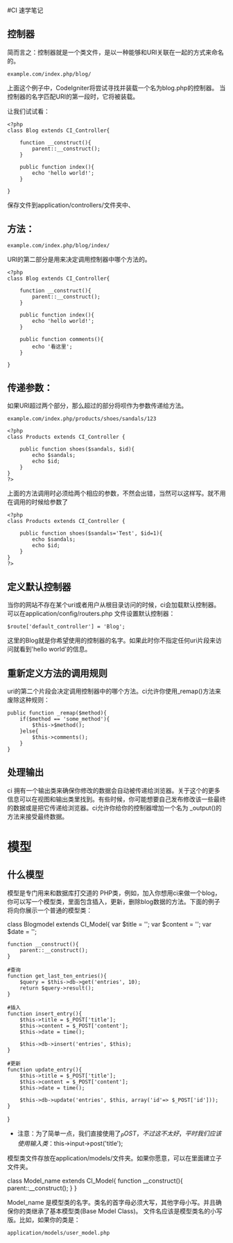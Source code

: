 #CI 速学笔记

## 控制器

简而言之：控制器就是一个类文件，是以一种能够和URI关联在一起的方式来命名的。

	example.com/index.php/blog/

上面这个例子中，CodeIgniter将尝试寻找并装载一个名为blog.php的控制器。
当控制器的名字匹配URI的第一段时，它将被装载。

让我们试试看：
	
	<?php
	class Blog extends CI_Controller{

		function __construct(){
			parent::__construct();
		}

		public function index(){
			echo 'hello world!';
		}

	}

保存文件到application/controllers/文件夹中、

## 方法：

	example.com/index.php/blog/index/

URI的第二部分是用来决定调用控制器中哪个方法的。

	<?php
	class Blog extends CI_Controller{

		function __construct(){
			parent::__construct();
		}

		public function index(){
			echo 'hello world!';
		}

		public function comments(){
			echo '看这里';
		}

	}

## 传递参数：

如果URI超过两个部分，那么超过的部分将呗作为参数传递给方法。

	example.com/index.php/products/shoes/sandals/123

	<?php
	class Products extends CI_Controller {

		public function shoes($sandals, $id){
			echo $sandals;
			echo $id;
		}
	}
	?>

上面的方法调用时必须给两个相应的参数，不然会出错，当然可以这样写。就不用在调用的时候给参数了


	<?php
	class Products extends CI_Controller {

		public function shoes($sandals='Test', $id=1){
			echo $sandals;
			echo $id;
		}
	}
	?>


## 定义默认控制器

当你的网站不存在某个uri或者用户从根目录访问的时候，ci会加载默认控制器。可以在application/config/routers.php 文件设置默认控制器：

	$route['default_controller'] = 'Blog';

这里的Blog就是你希望使用的控制器的名字。如果此时你不指定任何uri片段来访问就看到'hello world'的信息。

## 重新定义方法的调用规则

uri的第二个片段会决定调用控制器中的哪个方法。ci允许你使用_remap()方法来废除这种规则：

	public function _remap($method){
		if($method == 'some_method'){
			$this->$method();
		}else{
			$this->comments();
		}
	}


## 处理输出

ci 拥有一个输出类来确保你修改的数据会自动被传递给浏览器。关于这个的更多信息可以在视图和输出类里找到。有些时候，你可能想要自己发布修改该一些最终的数据或是把它传递给浏览器。ci允许你给你的控制器增加一个名为 _output()的方法来接受最终数据。





# 模型

## 什么模型

模型是专门用来和数据库打交道的 PHP类，例如，加入你想用ci来做一个blog，你可以写一个模型类，里面包含插入，更新，删除blog数据的方法。下面的例子将向你展示一个普通的模型类：

class Blogmodel extends CI_Model{
	var $title = '';
	var $content = '';
	var $date = '';

	function __construct(){
		parent::__construct();
	}

	#查询
	function get_last_ten_entries(){
		$query = $this->db->get('entries', 10);
		return $query->result();
	}

	#插入
	function insert_entry(){
		$this->title = $_POST['title'];
		$this->content = $_POST['content'];
		$this->date = time();

		$this->db->insert('entries', $this);
	}

	#更新
	function update_entry(){
		$this->title = $_POST['title'];
		$this->content = $_POST['content'];
		$this->date = time();

		$this->db->update('entries', $this, array('id'=> $_POST['id']));
	}

}

* 注意：为了简单一点，我们直接使用了$_POST，不过这不太好，平时我们应该使用输入类：$this->input->post('title');

模型类文件存放在application/models/文件夹。如果你愿意，可以在里面建立子文件夹。

class Model_name extends CI_Model{
	function __construct(){
		parent::__construct();
	}
}

Model_name 是模型类的名字。类名的首字母必须大写，其他字母小写。并且确保你的类继承了基本模型类(Base Model Class)。
文件名应该是模型类名的小写版。比如，如果你的类是：

	application/models/user_model.php


